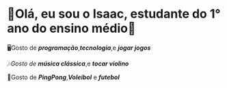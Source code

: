 # 🎊Olá, eu sou o Isaac, estudante do 1° ano do ensino médio🎊
🖥️Gosto de ***programação***,***tecnologia***,e ***jogar jogos***

🎶*Gosto de **música clássica***,e ***tocar violino***

🏓Gosto de ***PingPong***,***Voleibol*** e ***futebol***
